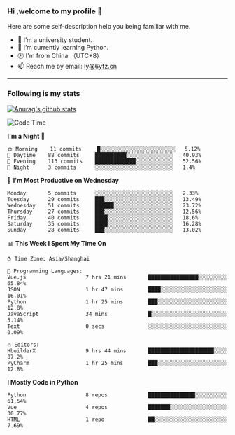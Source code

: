 ### Hi ,welcome to my profile 👋
Here are some self-description help you being familiar with me.
<!--
**liuyunfz/liuyunfz** is a ✨ _special_ ✨ repository because its `README.md` (this file) appears on your GitHub profile.
- 👯 I’m looking to collaborate on ...
- 🤔 I’m looking for help with ...
Here are some ideas to get you started:
-->
- 🏫 I’m a university student.
- 💪 I’m currently learning Python.
- 🕗 I'm from China （UTC+8）
- 📫 Reach me by email: [ly@6yfz.cn](mailto:ly@6yfz.cn)
  
---
### Following is my stats
  
[![Anurag's github stats](https://github-readme-stats.vercel.app/api?username=liuyunfz)](https://github.com/anuraghazra/github-readme-stats)
  
<!--START_SECTION:waka-->
![Code Time](http://img.shields.io/badge/Code%20Time-0%20secs-blue)

**I'm a Night 🦉** 

```text
🌞 Morning    11 commits     █░░░░░░░░░░░░░░░░░░░░░░░░   5.12% 
🌆 Daytime    88 commits     ██████████░░░░░░░░░░░░░░░   40.93% 
🌃 Evening    113 commits    █████████████░░░░░░░░░░░░   52.56% 
🌙 Night      3 commits      ░░░░░░░░░░░░░░░░░░░░░░░░░   1.4%

```
📅 **I'm Most Productive on Wednesday** 

```text
Monday       5 commits      ░░░░░░░░░░░░░░░░░░░░░░░░░   2.33% 
Tuesday      29 commits     ███░░░░░░░░░░░░░░░░░░░░░░   13.49% 
Wednesday    51 commits     ██████░░░░░░░░░░░░░░░░░░░   23.72% 
Thursday     27 commits     ███░░░░░░░░░░░░░░░░░░░░░░   12.56% 
Friday       40 commits     ████░░░░░░░░░░░░░░░░░░░░░   18.6% 
Saturday     35 commits     ████░░░░░░░░░░░░░░░░░░░░░   16.28% 
Sunday       28 commits     ███░░░░░░░░░░░░░░░░░░░░░░   13.02%

```


📊 **This Week I Spent My Time On** 

```text
⌚︎ Time Zone: Asia/Shanghai

💬 Programming Languages: 
Vue.js                   7 hrs 21 mins       ████████████████░░░░░░░░░   65.84% 
JSON                     1 hr 47 mins        ████░░░░░░░░░░░░░░░░░░░░░   16.01% 
Python                   1 hr 25 mins        ███░░░░░░░░░░░░░░░░░░░░░░   12.8% 
JavaScript               34 mins             █░░░░░░░░░░░░░░░░░░░░░░░░   5.14% 
Text                     0 secs              ░░░░░░░░░░░░░░░░░░░░░░░░░   0.09%

🔥 Editors: 
HbuilderX                9 hrs 44 mins       █████████████████████░░░░   87.2% 
PyCharm                  1 hr 25 mins        ███░░░░░░░░░░░░░░░░░░░░░░   12.8%

```

**I Mostly Code in Python** 

```text
Python                   8 repos             ███████████████░░░░░░░░░░   61.54% 
Vue                      4 repos             ███████░░░░░░░░░░░░░░░░░░   30.77% 
HTML                     1 repo              ██░░░░░░░░░░░░░░░░░░░░░░░   7.69%

```



<!--END_SECTION:waka-->
